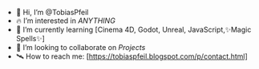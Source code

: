 - 🐬 Hi, I’m @TobiasPfeil
- 🔥 I’m interested in *ANYTHING*
- 🌱 I’m currently learning [Cinema 4D, Godot, Unreal, JavaScript,✨Magic Spells✨]
- 🌋 I’m looking to collaborate on *Projects*
- 🛰️ How to reach me: [https://tobiaspfeil.blogspot.com/p/contact.html]

<!---
TobiasPfeil/TobiasPfeil is a ✨ special ✨ repository because its `README.md` (this file) appears on your GitHub profile.
You can click the Preview link to take a look at your changes.
--->
